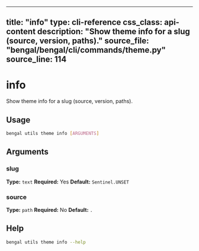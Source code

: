
---
title: "info"
type: cli-reference
css_class: api-content
description: "Show theme info for a slug (source, version, paths)."
source_file: "bengal/bengal/cli/commands/theme.py"
source_line: 114
---

# info

Show theme info for a slug (source, version, paths).


## Usage

```bash
bengal utils theme info [ARGUMENTS]
```

## Arguments

### slug

**Type:** `text`
**Required:** Yes
**Default:** `Sentinel.UNSET`

### source

**Type:** `path`
**Required:** No
**Default:** `.`





## Help

```bash
bengal utils theme info --help
```